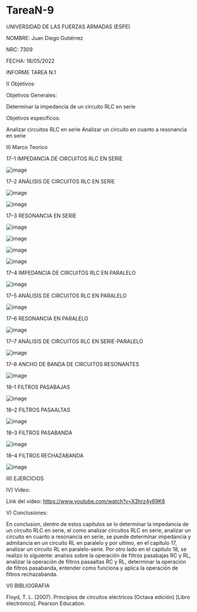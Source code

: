 # TareaN-9

UNIVERSIDAD DE LAS FUERZAS ARMADAS (ESPE)

NOMBRE: Juan Diego Gutiérrez

NRC: 7309

FECHA: 18/05/2022

INFORME TAREA N.1

I)  Objetivos:

Objetivos Generales: 

  Determinar la impedancia de un circuito RLC en serie

Objetivos especificos:

  Analizar circuitos RLC en serie
  Analizar un circuito en cuanto a resonancia en serie

II) Marco Teorico

17–1 IMPEDANCIA DE CIRCUITOS RLC EN SERIE

![image](https://user-images.githubusercontent.com/105677161/187322185-92c1add6-d178-4e8b-bb44-10d49f6b553c.png)

17–2 ANÁLISIS DE CIRCUITOS RLC EN SERIE

![image](https://user-images.githubusercontent.com/105677161/187322631-abbe8281-1997-4ee3-a6ad-50b8f32083de.png)

![image](https://user-images.githubusercontent.com/105677161/187322935-4925c8ce-2725-448c-9362-60f95fb18920.png)

17–3 RESONANCIA EN SERIE

![image](https://user-images.githubusercontent.com/105677161/187323097-d954875a-2c53-47a4-b992-63e1e401bc30.png)

![image](https://user-images.githubusercontent.com/105677161/187323474-4798125f-a2b4-44b5-956a-ca719bc9c11d.png)

![image](https://user-images.githubusercontent.com/105677161/187324016-b11db6b3-62cf-4617-afbf-bb608066f119.png)

![image](https://user-images.githubusercontent.com/105677161/187324520-046d3dab-b74d-4ab6-b97b-264d4bf6177d.png)

17–4 IMPEDANCIA DE CIRCUITOS RLC EN PARALELO

![image](https://user-images.githubusercontent.com/105677161/187325469-75bdabbb-efc6-47e4-be4a-c96f7ba7157c.png)

17–5 ANÁLISIS DE CIRCUITOS RLC EN PARALELO

![image](https://user-images.githubusercontent.com/105677161/187329126-100a33fb-8076-4c9a-bd02-91868d610cae.png)

17–6 RESONANCIA EN PARALELO

![image](https://user-images.githubusercontent.com/105677161/187329459-f0d534de-1624-4357-b794-8978849de0e2.png)

17–7 ANÁLISIS DE CIRCUITOS RLC EN SERIE-PARALELO

![image](https://user-images.githubusercontent.com/105677161/187329774-4c7c2d2c-6549-4e82-997e-a5204e3f801f.png)

17–8 ANCHO DE BANDA DE CIRCUITOS RESONANTES

![image](https://user-images.githubusercontent.com/105677161/187330237-d5a31bfd-f564-4c70-9cdc-afd45cddae76.png)

18–1 FILTROS PASABAJAS

![image](https://user-images.githubusercontent.com/105677161/187330915-ce228e64-ed7f-4501-86ef-ef18f091b105.png)

18–2 FILTROS PASAALTAS

![image](https://user-images.githubusercontent.com/105677161/187331870-bafd05f6-385a-4c45-b792-f0d19b822652.png)

18–3 FILTROS PASABANDA

![image](https://user-images.githubusercontent.com/105677161/187332399-71820976-cf17-4d09-a9bb-2c1de66b908b.png)

18–4 FILTROS RECHAZABANDA

![image](https://user-images.githubusercontent.com/105677161/187333470-3106676e-a8ca-46e9-989b-c11a21b6c9aa.png)

III) EJERCICIOS



IV) Video:

Link del video: https://www.youtube.com/watch?v=X3hrz4y69K8

V) Conclusiones:

En conclusion, dentro de estos capitulos se lo determinar la impedancia de un circuito RLC en serie, el como analizar circuitos RLC en serie, analizar un circuito en cuanto a resonancia en serie, se puede determinar impedancia y admitancia en un circuito RL en paralelo y por ultimo, en el capitulo 17, analizar un circuito RL en paralelo-serie. Por otro lado en el capitulo 18, se realizo lo siguiente: analisis sobre la operación de filtros pasabajas RC y RL, analizar la operación de filtros pasaaltas RC y RL, determinar la operación de filtros pasabanda, entender como funciona y aplica la operación de filtros rechazabanda.

VI) BIBLIOGRAFIA

Floyd, T. L. (2007). Principios de circuitos eléctricos (Octava edición) [Libro electrónico]. Pearson Education.






